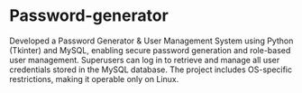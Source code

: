 # Password-generator
Developed a Password Generator &amp; User Management System using Python (Tkinter) and MySQL, enabling secure password generation and role-based user management. Superusers can log in to retrieve and manage all user credentials stored in the MySQL database. The project includes OS-specific restrictions, making it operable only on Linux.
